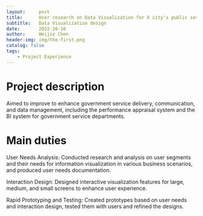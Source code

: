 ```yaml
---
layout:     post
title:      User research on Data Visualization for X city's public service
subtitle:   Data Visualization design
date:       2022-10-10
author:     Weijie Chen
header-img: img/the-first.png
catalog: false
tags:
    - Project Experience
---
```



# Project description

Aimed to improve to enhance government service delivery, communication, and data management, including the performance appraisal system and the BI system for government service departments.

# Main duties

User Needs Analysis: Conducted research and analysis on user segments and their needs for information visualization in various business scenarios, and produced user needs documentation.

Interaction Design: Designed interactive visualization features for large, medium, and small screens to enhance user experience.

Rapid Prototyping and Testing: Created prototypes based on user needs and interaction design, tested them with users and refined the designs.

